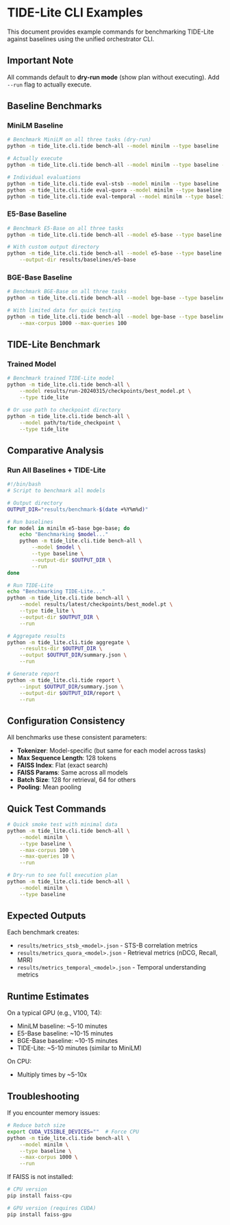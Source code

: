 # TIDE-Lite CLI Examples

This document provides example commands for benchmarking TIDE-Lite against baselines using the unified orchestrator CLI.

## Important Note

All commands default to **dry-run mode** (show plan without executing). Add `--run` flag to actually execute.

## Baseline Benchmarks

### MiniLM Baseline
```bash
# Benchmark MiniLM on all three tasks (dry-run)
python -m tide_lite.cli.tide bench-all --model minilm --type baseline

# Actually execute
python -m tide_lite.cli.tide bench-all --model minilm --type baseline --run

# Individual evaluations
python -m tide_lite.cli.tide eval-stsb --model minilm --type baseline
python -m tide_lite.cli.tide eval-quora --model minilm --type baseline --max-corpus 10000
python -m tide_lite.cli.tide eval-temporal --model minilm --type baseline
```

### E5-Base Baseline
```bash
# Benchmark E5-Base on all three tasks
python -m tide_lite.cli.tide bench-all --model e5-base --type baseline

# With custom output directory
python -m tide_lite.cli.tide bench-all --model e5-base --type baseline \
    --output-dir results/baselines/e5-base
```

### BGE-Base Baseline
```bash
# Benchmark BGE-Base on all three tasks
python -m tide_lite.cli.tide bench-all --model bge-base --type baseline

# With limited data for quick testing
python -m tide_lite.cli.tide bench-all --model bge-base --type baseline \
    --max-corpus 1000 --max-queries 100
```

## TIDE-Lite Benchmark

### Trained Model
```bash
# Benchmark trained TIDE-Lite model
python -m tide_lite.cli.tide bench-all \
    --model results/run-20240315/checkpoints/best_model.pt \
    --type tide_lite

# Or use path to checkpoint directory
python -m tide_lite.cli.tide bench-all \
    --model path/to/tide_checkpoint \
    --type tide_lite
```

## Comparative Analysis

### Run All Baselines + TIDE-Lite
```bash
#!/bin/bash
# Script to benchmark all models

# Output directory
OUTPUT_DIR="results/benchmark-$(date +%Y%m%d)"

# Run baselines
for model in minilm e5-base bge-base; do
    echo "Benchmarking $model..."
    python -m tide_lite.cli.tide bench-all \
        --model $model \
        --type baseline \
        --output-dir $OUTPUT_DIR \
        --run
done

# Run TIDE-Lite
echo "Benchmarking TIDE-Lite..."
python -m tide_lite.cli.tide bench-all \
    --model results/latest/checkpoints/best_model.pt \
    --type tide_lite \
    --output-dir $OUTPUT_DIR \
    --run

# Aggregate results
python -m tide_lite.cli.tide aggregate \
    --results-dir $OUTPUT_DIR \
    --output $OUTPUT_DIR/summary.json \
    --run

# Generate report
python -m tide_lite.cli.tide report \
    --input $OUTPUT_DIR/summary.json \
    --output-dir $OUTPUT_DIR/report \
    --run
```

## Configuration Consistency

All benchmarks use these consistent parameters:

- **Tokenizer**: Model-specific (but same for each model across tasks)
- **Max Sequence Length**: 128 tokens
- **FAISS Index**: Flat (exact search)
- **FAISS Params**: Same across all models
- **Batch Size**: 128 for retrieval, 64 for others
- **Pooling**: Mean pooling

## Quick Test Commands

```bash
# Quick smoke test with minimal data
python -m tide_lite.cli.tide bench-all \
    --model minilm \
    --type baseline \
    --max-corpus 100 \
    --max-queries 10 \
    --run

# Dry-run to see full execution plan
python -m tide_lite.cli.tide bench-all \
    --model minilm \
    --type baseline
```

## Expected Outputs

Each benchmark creates:
- `results/metrics_stsb_<model>.json` - STS-B correlation metrics
- `results/metrics_quora_<model>.json` - Retrieval metrics (nDCG, Recall, MRR)
- `results/metrics_temporal_<model>.json` - Temporal understanding metrics

## Runtime Estimates

On a typical GPU (e.g., V100, T4):
- MiniLM baseline: ~5-10 minutes
- E5-Base baseline: ~10-15 minutes
- BGE-Base baseline: ~10-15 minutes
- TIDE-Lite: ~5-10 minutes (similar to MiniLM)

On CPU:
- Multiply times by ~5-10x

## Troubleshooting

If you encounter memory issues:
```bash
# Reduce batch size
export CUDA_VISIBLE_DEVICES=""  # Force CPU
python -m tide_lite.cli.tide bench-all \
    --model minilm \
    --type baseline \
    --max-corpus 1000 \
    --run
```

If FAISS is not installed:
```bash
# CPU version
pip install faiss-cpu

# GPU version (requires CUDA)
pip install faiss-gpu
```
